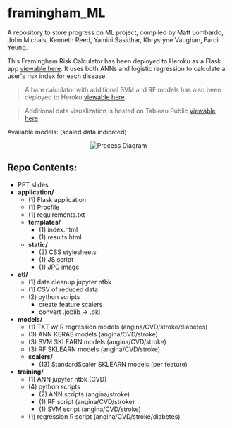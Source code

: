 # framingham_ML
A repository to store progress on ML project, compiled by Matt Lombardo, John Michals, Kenneth Reed, Yamini Sasidhar, Khrystyne Vaughan, Fardi Yeung.

This Framingham Risk Calculator has been deployed to Heroku as a Flask app [viewable here](https://framingham-ml-20186.herokuapp.com). It uses both ANNs and logistic regression to calculate a user's risk index for each disease.

> A bare calculator with additional SVM and RF models has also been deployed to Heroku [viewable here](https://hidden-island-65494.herokuapp.com).

> Additional data visualization is hosted on Tableau Public [viewable here](https://public.tableau.com/profile/jt7327#!/vizhome/Project3Dashboard_2/Dashboard1).

Available models: (scaled data indicated)
<p align="center">
  <img src="https://github.com/sasidhy1/framingham_ML/blob/master/images/model_diagram.svg" alt="Process Diagram"/>
</p>

## Repo Contents:
* PPT slides
* **application/**
    * (1) Flask application
    * (1) Procfile
    * (1) requirements.txt
    * **templates/**
      * (1) index.html
      * (1) results.html
    * **static/**
      * (2) CSS stylesheets
      * (1) JS script
      * (1) JPG image
* **etl/**
    * (1) data cleanup jupyter ntbk
    * (1) CSV of reduced data
    * (2) python scripts
      * create feature scalers
      * convert .joblib -> .pkl
* **models/**
    * (1) TXT w/ R regression models (angina/CVD/stroke/diabetes)
    * (3) ANN KERAS models (angina/CVD/stroke)
    * (3) SVM SKLEARN models (angina/CVD/stroke)
    * (3) RF SKLEARN models (angina/CVD/stroke)
    * **scalers/**
      * (13) StandardScaler SKLEARN models (per feature)
* **training/**
    * (1) ANN jupyter ntbk (CVD)
    * (4) python scripts
      * (2) ANN scripts (angina/stroke)
      * (1) RF script (angina/CVD/stroke)
      * (1) SVM script (angina/CVD/stroke)
    * (1) regression R script (angina/CVD/stroke/diabetes)
